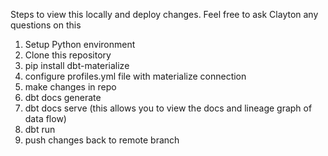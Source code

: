 Steps to view this locally and deploy changes. Feel free to ask Clayton any questions on this

1. Setup Python environment
2. Clone this repository
3. pip install dbt-materialize
4. configure profiles.yml file with materialize connection
5. make changes in repo
6. dbt docs generate
7. dbt docs serve (this allows you to view the docs and lineage graph of data flow)
8. dbt run
9. push changes back to remote branch
